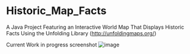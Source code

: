 # Historic_Map_Facts
A Java Project Featuring an Interactive World Map That Displays Historic Facts Using the Unfolding Library (http://unfoldingmaps.org/)


Current Work in progress screenshot
![image](https://user-images.githubusercontent.com/17995983/188442764-108f85e9-cde6-445d-9b29-8374536c818b.png)
